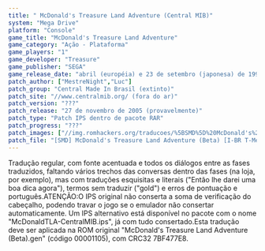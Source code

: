 ```yaml
---
title: " McDonald's Treasure Land Adventure (Central MIB)"
system: "Mega Drive"
platform: "Console"
game_title: "McDonald's Treasure Land Adventure"
game_category: "Ação - Plataforma"
game_players: "1"
game_developer: "Treasure"
game_publisher: "SEGA"
game_release_date: "abril (européia) e 23 de setembro (japonesa) de 1993"
patch_author: ["MestreNight","Luc"]
patch_group: "Central Made In Brasil (extinto)"
patch_site: "//www.centralmib.org/ (fora do ar)"
patch_version: "???"
patch_release: "27 de novembro de 2005 (provavelmente)"
patch_type: "Patch IPS dentro de pacote RAR"
patch_progress: "???"
patch_images: ["//img.romhackers.org/traducoes/%5BSMD%5D%20McDonald's%20Treasure%20Land%20Adventure%20-%20Central%20MIB%20-%201.png","//img.romhackers.org/traducoes/%5BSMD%5D%20McDonald's%20Treasure%20Land%20Adventure%20-%20Central%20MIB%20-%202.png","//img.romhackers.org/traducoes/%5BSMD%5D%20McDonald's%20Treasure%20Land%20Adventure%20-%20Central%20MIB%20-%203.png"]
patch_file: "[SMD] McDonald's Treasure Land Adventure (Beta) [I-BR T-MestreNight e Luc G-Central MIB A-2005].rar"
---
```

Tradução regular, com fonte acentuada e todos os diálogos entre as fases traduzidos, faltando vários trechos das conversas dentro das fases (na loja, por exemplo), mas com traduções esquisitas e literais ("Então lhe darei uma boa dica agora"), termos sem traduzir ("gold") e erros de pontuação e português.ATENÇÃO:O IPS original não conserta a soma de verificação do cabeçalho, podendo travar o jogo se o emulador não consertar automaticamente. Um IPS alternativo está disponível no pacote com o nome "McDonaldTLA-CentralMIB.ips", já com tudo consertado.Esta tradução deve ser aplicada na ROM original "McDonald's Treasure Land Adventure (Beta).gen" (código 00001105), com CRC32 7BF477E8.